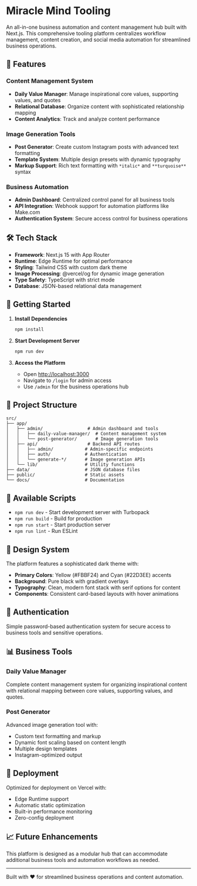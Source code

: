 # Miracle Mind Tooling

An all-in-one business automation and content management hub built with Next.js. This comprehensive tooling platform centralizes workflow management, content creation, and social media automation for streamlined business operations.

## 🚀 Features

### Content Management System
- **Daily Value Manager**: Manage inspirational core values, supporting values, and quotes
- **Relational Database**: Organize content with sophisticated relationship mapping
- **Content Analytics**: Track and analyze content performance

### Image Generation Tools
- **Post Generator**: Create custom Instagram posts with advanced text formatting
- **Template System**: Multiple design presets with dynamic typography
- **Markup Support**: Rich text formatting with `*italic*` and `**turquoise**` syntax

### Business Automation
- **Admin Dashboard**: Centralized control panel for all business tools
- **API Integration**: Webhook support for automation platforms like Make.com
- **Authentication System**: Secure access control for business operations

## 🛠 Tech Stack

- **Framework**: Next.js 15 with App Router
- **Runtime**: Edge Runtime for optimal performance
- **Styling**: Tailwind CSS with custom dark theme
- **Image Processing**: @vercel/og for dynamic image generation
- **Type Safety**: TypeScript with strict mode
- **Database**: JSON-based relational data management

## 🎯 Getting Started

1. **Install Dependencies**
   ```bash
   npm install
   ```

2. **Start Development Server**
   ```bash
   npm run dev
   ```

3. **Access the Platform**
   - Open [http://localhost:3000](http://localhost:3000)
   - Navigate to `/login` for admin access
   - Use `/admin` for the business operations hub

## 📁 Project Structure

```
src/
├── app/
│   ├── admin/                 # Admin dashboard and tools
│   │   ├── daily-value-manager/  # Content management system
│   │   └── post-generator/       # Image generation tools
│   ├── api/                   # Backend API routes
│   │   ├── admin/            # Admin-specific endpoints
│   │   ├── auth/             # Authentication
│   │   └── generate-*/       # Image generation APIs
│   └── lib/                  # Utility functions
├── data/                     # JSON database files
├── public/                   # Static assets
└── docs/                     # Documentation
```

## 🔧 Available Scripts

- `npm run dev` - Start development server with Turbopack
- `npm run build` - Build for production
- `npm run start` - Start production server
- `npm run lint` - Run ESLint

## 🎨 Design System

The platform features a sophisticated dark theme with:
- **Primary Colors**: Yellow (#FBBF24) and Cyan (#22D3EE) accents
- **Background**: Pure black with gradient overlays
- **Typography**: Clean, modern font stack with serif options for content
- **Components**: Consistent card-based layouts with hover animations

## 🔐 Authentication

Simple password-based authentication system for secure access to business tools and sensitive operations.

## 📊 Business Tools

### Daily Value Manager
Complete content management system for organizing inspirational content with relational mapping between core values, supporting values, and quotes.

### Post Generator
Advanced image generation tool with:
- Custom text formatting and markup
- Dynamic font scaling based on content length
- Multiple design templates
- Instagram-optimized output

## 🚀 Deployment

Optimized for deployment on Vercel with:
- Edge Runtime support
- Automatic static optimization
- Built-in performance monitoring
- Zero-config deployment

## 📈 Future Enhancements

This platform is designed as a modular hub that can accommodate additional business tools and automation workflows as needed.

---

Built with ❤️ for streamlined business operations and content automation.